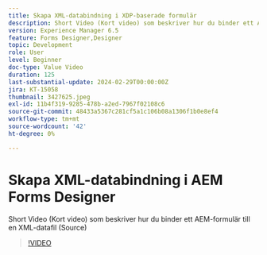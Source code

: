 ```yaml
---
title: Skapa XML-databindning i XDP-baserade formulär
description: Short Video (Kort video) som beskriver hur du binder ett AEM-formulär till en XML-datafil (Source)
version: Experience Manager 6.5
feature: Forms Designer,Designer
topic: Development
role: User
level: Beginner
doc-type: Value Video
duration: 125
last-substantial-update: 2024-02-29T00:00:00Z
jira: KT-15058
thumbnail: 3427625.jpeg
exl-id: 11b4f319-9285-478b-a2ed-7967f02108c6
source-git-commit: 48433a5367c281cf5a1c106b08a1306f1b0e8ef4
workflow-type: tm+mt
source-wordcount: '42'
ht-degree: 0%

---
```


# Skapa XML-databindning i AEM Forms Designer

Short Video (Kort video) som beskriver hur du binder ett AEM-formulär till en XML-datafil (Source)

>[!VIDEO](https://video.tv.adobe.com/v/3439830/?learn=on&captions=swe)
